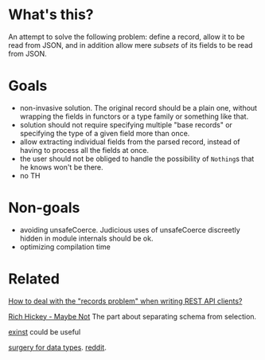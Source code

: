 # What's this?

An attempt to solve the following problem: define a record, allow it to be read
from JSON, and in addition allow mere *subsets* of its fields to be read from
JSON.

# Goals

- non-invasive solution. The original record should be a plain one, without
  wrapping the fields in functors or a type family or something like that.
- solution should not require specifying multiple "base records" or
  specifying the type of a given field more than once.
- allow extracting individual fields from the parsed record, instead of
  having to process all the fields at once.
- the user should not be obliged to handle the possibility of `Nothing`s
  that he knows won't be there.
- no TH

# Non-goals

- avoiding unsafeCoerce. Judicious uses of unsafeCoerce discreetly hidden in
  module internals should be ok.
- optimizing compilation time

# Related

[How to deal with the "records problem" when writing REST API
clients?](https://www.reddit.com/r/haskell/comments/a7asi8/how_to_deal_with_the_records_problem_when_writing/)

[Rich Hickey - Maybe
Not](https://www.youtube.com/watch?v=YR5WdGrpoug&feature=youtu.be&t=2355) The
part about separating schema from selection.

[exinst](http://hackage.haskell.org/package/exinst) could be useful

[surgery for data types](https://blog.poisson.chat/posts/2018-11-26-type-surgery.html). [reddit](https://www.reddit.com/r/haskell/comments/a0gi4z/surgery_for_data_types/).


